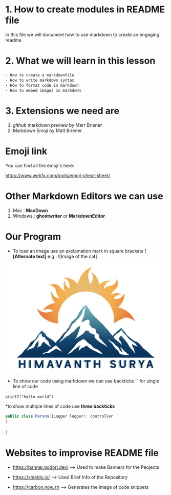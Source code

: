 # 1. How to create modules in README file

In this file we will document how to use markdown to create an engaging readme

# 2. What we will learn in this lesson

    - How to create a markdownfile
    - How to write markdown syntax
    - How to format code in markdown
    - How to embed images in markdown

# 3. Extensions we need are

1. _github_ markdown preview by Marr Briener
2. Markdown Emoji by Matt Briener

# Emoji link

You can find all the emoji's here:

<https://www.webfx.com/tools/emoji-cheat-sheet/>

# Other Markdown Editors we can use

1. Mac : **MacDown**
2. Windows : **ghostwriter** or **MarkdownEditor**

# Our Program

- To load an image use an exclamation mark in square brackets **![Alternate text]** e.g : ![Image of the cat]

![Reference Image](./images/logo.png)

- To show our code using markdown we can use backticks `` for single line of code

`printf("hello world")`

\*to show multiple lines of code use **three backticks**

```csharp
public class Person(ILogger logger): controller
{

}
```

# Websites to improvise README file

- <https://banner.godori.dev/> --> Used to make Banners for the Peojects

- <https://shields.io/> --> Used Brief Info of the Repository

- <https://carbon.now.sh> --> Generates the image of code snippets
